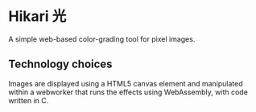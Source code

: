 # Hikari 光

A simple web-based color-grading tool for pixel images.

## Technology choices

Images are displayed using a HTML5 canvas element and manipulated within a webworker that runs the effects using WebAssembly, with code
written in C.
